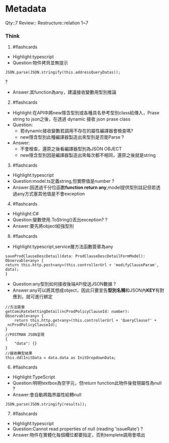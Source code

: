# Metadata
Qty::7
Review::
Restructure::relation 1~7

### Think

1. #flashcards 
- Highlight:typescript
- Question:物件拷貝並無提示
```
JSON.parse(JSON.stringify(this.addressQueryDatas));
```
?
- Answer:其function為any，建議接收變數用型別推論

2. #flashcards 
- Highlight:在API中將new隱含型別或各種具名參考型別class給傳入，Prase string to json之後，在透過 dynamic 接收 json prase class
- Question:
  - 若dynamic接收變數若調用不存在的屬性編譯器會檢查嗎?
  - new隱含型別此種編譯器製造出來型別是否能Parse
?
- Answer:
  - 不會檢查，還原之後看編譯器型別為JSON OBJECT
  - new隱含型別因是編譯器製造出來每次都不相同，還原之後就是string

3. #flashcards 
- Highlight:typescript
- Question:model.ts定義string,但實際值是number
?
- Answer:因透過千分位函數**function return any**,model提供型別註記但若透過any方式塞其他值是不會exception

4. #flashcards 
- Highlight:C#
- Question:變數使用.ToString()丟出exception?
?
- Answer:要先將object給強型別

8. #flashcards 
- Highlight:typescript,service層方法函數簽章為any
```
saveProdClauseDescDetail(data: ProdClauseDescDetailFormModel): Observable<any> {
return this.http.post<any>(this.controllerUrl + 'modifyClauseParam', data);
}
```
- Question:any型別如何接收後端API發送JSON數據
?
- Answer:any可以將其想成object，因此只要宣告**型別名稱**和JSON內**KEY**有對應到，就可進行綁定
```
//方法簽章
getComiRateSettingDetail(ncProdPolicyClauseId: number): Observable<any> {
    return this.http.get<any>(this.controllerUrl + 'QueryClause?' +  ncProdPolicyClauseId);
}
//POSTMAN JSON呈現
{
	"data": {}
}
//接收轉型結果
this.ddlInitData = data.data as InitDropdownData;
```

6. #flashcards 
- Highlight:TypeScript
- Question:明明textbox為空字元，但return function此物件後發現屬性為null
?
- Answer:會自動將臨界屬性給轉null
```
JSON.parse(JSON.stringify(results));
```

7. #flashcards 
- Highlight:typescript
- Question:Cannot read properties of null (reading 'issueRate')
?
- Answer:物件在實體化每個欄位都要指定，否則templete調用會噴出









